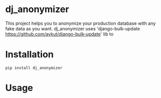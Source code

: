 dj_anonymizer
==================================
This project helps you to anonymize your production database with any fake data as you want.
dj_anonymizer uses 'django-bulk-update https://github.com/aykut/django-bulk-update' lib to 

Installation
==================================
    pip install dj_anonymizer

Usage
==================================
